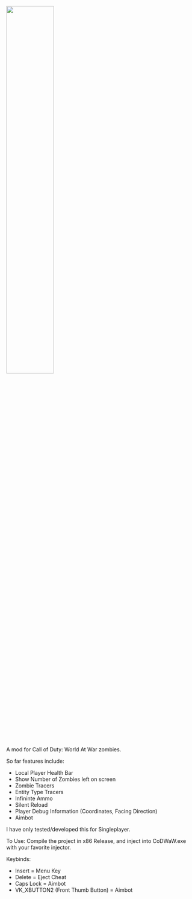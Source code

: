 [<img src="https://img.youtube.com/vi/M2EvaEc1Dms/maxresdefault.jpg" width="50%">](https://youtu.be/M2EvaEc1Dms)

A mod for Call of Duty: World At War zombies. 

So far features include:
- Local Player Health Bar
- Show Number of Zombies left on screen
- Zombie Tracers
- Entity Type Tracers
- Infininte Ammo
- Silent Reload
- Player Debug Information (Coordinates, Facing Direction)
- Aimbot 

I have only tested/developed this for Singleplayer. 

To Use:
Compile the project in x86 Release, and inject into CoDWaW.exe with your favorite injector.

Keybinds:
- Insert = Menu Key
- Delete = Eject Cheat
- Caps Lock = Aimbot
- VK_XBUTTON2 (Front Thumb Button) = Aimbot
